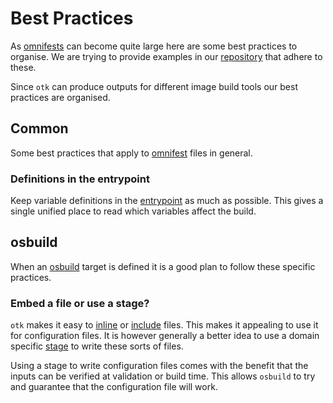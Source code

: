 # Best Practices

As [omnifests](./omnifest) can become quite large here are some best practices to organise. We are trying to provide examples in our [repository](https://github.com/osbuild/otk) that adhere to these.

Since `otk` can produce outputs for different image build tools our best practices are organised.

## Common

Some best practices that apply to [omnifest](./omnifest) files in general.

### Definitions in the entrypoint

Keep variable definitions in the [entrypoint](./omnifest#entrypoint) as much as possible. This gives a single unified place to read which variables affect the build.

## osbuild

When an [osbuild](../osbuild) target is defined it is a good plan to follow these specific practices.

### Embed a file or use a stage?

`otk` makes it easy to [inline](./omnifest/external#otkexternalosbuildfile-from-text) or [include](./omnifest/external#otkexternalosbuildfile-from-path) files. This makes it appealing to use it for configuration files. It is however generally a better idea to use a domain specific [stage](../osbuild/modules/stages) to write these sorts of files.

Using a stage to write configuration files comes with the benefit that the inputs can be verified at validation or build time. This allows `osbuild` to try and guarantee that the configuration file will work.
